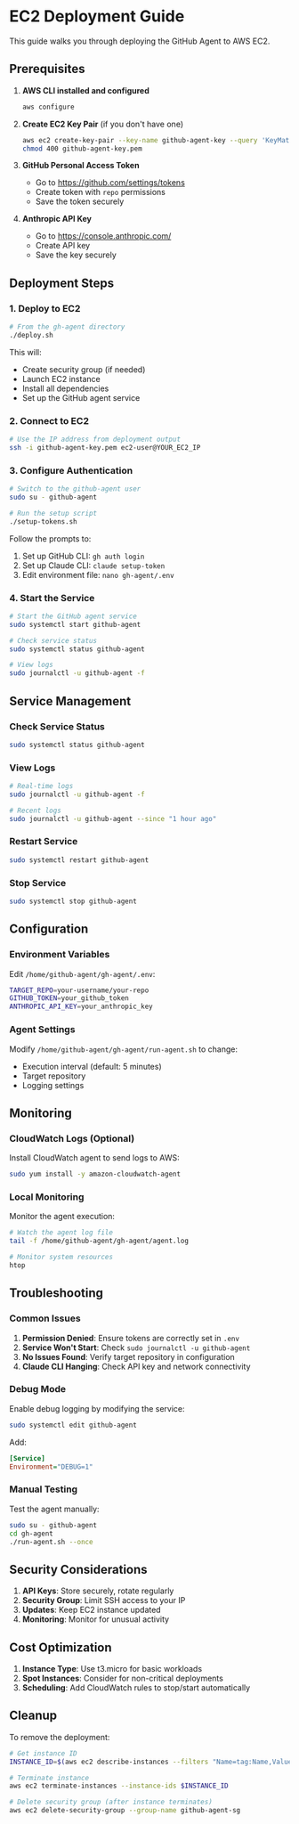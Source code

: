 # EC2 Deployment Guide

This guide walks you through deploying the GitHub Agent to AWS EC2.

## Prerequisites

1. **AWS CLI installed and configured**
   ```bash
   aws configure
   ```

2. **Create EC2 Key Pair** (if you don't have one)
   ```bash
   aws ec2 create-key-pair --key-name github-agent-key --query 'KeyMaterial' --output text > github-agent-key.pem
   chmod 400 github-agent-key.pem
   ```

3. **GitHub Personal Access Token**
   - Go to https://github.com/settings/tokens
   - Create token with `repo` permissions
   - Save the token securely

4. **Anthropic API Key**
   - Go to https://console.anthropic.com/
   - Create API key
   - Save the key securely

## Deployment Steps

### 1. Deploy to EC2

```bash
# From the gh-agent directory
./deploy.sh
```

This will:
- Create security group (if needed)
- Launch EC2 instance
- Install all dependencies
- Set up the GitHub agent service

### 2. Connect to EC2

```bash
# Use the IP address from deployment output
ssh -i github-agent-key.pem ec2-user@YOUR_EC2_IP
```

### 3. Configure Authentication

```bash
# Switch to the github-agent user
sudo su - github-agent

# Run the setup script
./setup-tokens.sh
```

Follow the prompts to:
1. Set up GitHub CLI: `gh auth login`
2. Set up Claude CLI: `claude setup-token`
3. Edit environment file: `nano gh-agent/.env`

### 4. Start the Service

```bash
# Start the GitHub agent service
sudo systemctl start github-agent

# Check service status
sudo systemctl status github-agent

# View logs
sudo journalctl -u github-agent -f
```

## Service Management

### Check Service Status
```bash
sudo systemctl status github-agent
```

### View Logs
```bash
# Real-time logs
sudo journalctl -u github-agent -f

# Recent logs
sudo journalctl -u github-agent --since "1 hour ago"
```

### Restart Service
```bash
sudo systemctl restart github-agent
```

### Stop Service
```bash
sudo systemctl stop github-agent
```

## Configuration

### Environment Variables

Edit `/home/github-agent/gh-agent/.env`:

```bash
TARGET_REPO=your-username/your-repo
GITHUB_TOKEN=your_github_token
ANTHROPIC_API_KEY=your_anthropic_key
```

### Agent Settings

Modify `/home/github-agent/gh-agent/run-agent.sh` to change:
- Execution interval (default: 5 minutes)
- Target repository
- Logging settings

## Monitoring

### CloudWatch Logs (Optional)

Install CloudWatch agent to send logs to AWS:

```bash
sudo yum install -y amazon-cloudwatch-agent
```

### Local Monitoring

Monitor the agent execution:

```bash
# Watch the agent log file
tail -f /home/github-agent/gh-agent/agent.log

# Monitor system resources
htop
```

## Troubleshooting

### Common Issues

1. **Permission Denied**: Ensure tokens are correctly set in `.env`
2. **Service Won't Start**: Check `sudo journalctl -u github-agent`
3. **No Issues Found**: Verify target repository in configuration
4. **Claude CLI Hanging**: Check API key and network connectivity

### Debug Mode

Enable debug logging by modifying the service:

```bash
sudo systemctl edit github-agent
```

Add:
```ini
[Service]
Environment="DEBUG=1"
```

### Manual Testing

Test the agent manually:

```bash
sudo su - github-agent
cd gh-agent
./run-agent.sh --once
```

## Security Considerations

1. **API Keys**: Store securely, rotate regularly
2. **Security Group**: Limit SSH access to your IP
3. **Updates**: Keep EC2 instance updated
4. **Monitoring**: Monitor for unusual activity

## Cost Optimization

1. **Instance Type**: Use t3.micro for basic workloads
2. **Spot Instances**: Consider for non-critical deployments
3. **Scheduling**: Add CloudWatch rules to stop/start automatically

## Cleanup

To remove the deployment:

```bash
# Get instance ID
INSTANCE_ID=$(aws ec2 describe-instances --filters "Name=tag:Name,Values=github-agent" --query 'Reservations[0].Instances[0].InstanceId' --output text)

# Terminate instance
aws ec2 terminate-instances --instance-ids $INSTANCE_ID

# Delete security group (after instance terminates)
aws ec2 delete-security-group --group-name github-agent-sg
```
